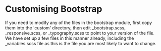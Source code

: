 # Customising Bootstrap

If you need to modify any of the files in the bootstrap module, first copy them into the 'custom' directory, then edit _bootstrap.scss, _responsive.scss, or _typography.scss to point to your version of the file. We have set up a few files in this manner already, including the _variables.scss file as this is the file you are most likely to want to change.